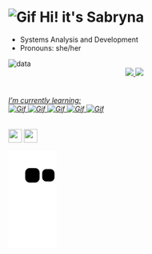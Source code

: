 

   <h1> <img alt="Gif" height="50" width="45" src="https://i.pinimg.com/originals/15/26/5a/15265af91d058d33da9d448a7cd070f9.gif">  Hi! it's Sabryna</h1>

- Systems Analysis and Development
- Pronouns: she/her
<img alt="data" src="https://img.shields.io/badge/-Data%20Science-lightgrey?style=for-the-badge&logo=appveyor">


<div align="center">
  <a href="https://github.com/SabrynaRodrigues">
  <img height="130em" src="https://github-readme-stats.vercel.app/api?username=SabrynaRodrigues&show_icons=true&theme=nightowl&include_all_commits=true&count_private=true"/>
  <img height="130em" src="https://github-readme-stats.vercel.app/api/top-langs/?username=SabrynaRodrigues&layout=compact&langs_count=7&theme=nightowl"/>
  </div>
  <div style="display: inline_block"><br>
  <h6> I’m currently learning:<br>
   <img alt="Gif" height="25" src="https://img.shields.io/badge/Python-3776AB?style=for-the-badge&logo=python&logoColor=white">
   <img alt="Gif" height="25" src="https://img.shields.io/badge/HTML5-E34F26?style=for-the-badge&logo=html5&logoColor=white"> 
   <img alt="Gif" height="25" src="https://img.shields.io/badge/JavaScript-F7DF1E?style=for-the-badge&logo=javascript&logoColor=black">
   <img alt="Gif" height="25" src="https://img.shields.io/badge/CSS3-1572B6?style=for-the-badge&logo=css3&logoColor=white">
   <img alt="Gif" height="25" src="https://img.shields.io/badge/MySQL-00000F?style=for-the-badge&logo=mysql&logoColor=white"><h6>
   
</div>
 
  ##
  
  <div> 
  <a href="https://instagram.com/sahyrodri" target="_blank"><img src="https://cdn.pixabay.com/photo/2021/06/15/12/14/instagram-6338392__340.png" height="27px" width="27px" target="_blank"></a>
    <a href ="https://www.linkedin.com/in/sabrynarodrigues/"><img src="https://upload.wikimedia.org/wikipedia/commons/f/f8/LinkedIn_icon_circle.svg" target="blank" height="27px" width="27px"></a>
 
 
  ![Snake animation](https://github.com/SabrynaRodrigues/SabrynaRodrigues/blob/output/github-contribution-grid-snake.svg)
  </div>
    
